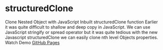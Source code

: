 # structuredClone
Clone Nested Object with JavaScript  Inbuilt structuredClone function
Earlier it was quite difficult to shallow and deep copy in JavaScript. We can use JavaScript stringify or spread operator but it was quite tedious with the new Javascript structuredClone we can easily clone nth level Objects properties. Watch Demo [GitHub Pages](https://stackblitz.com/edit/js-edzb97?file=index.js) 
